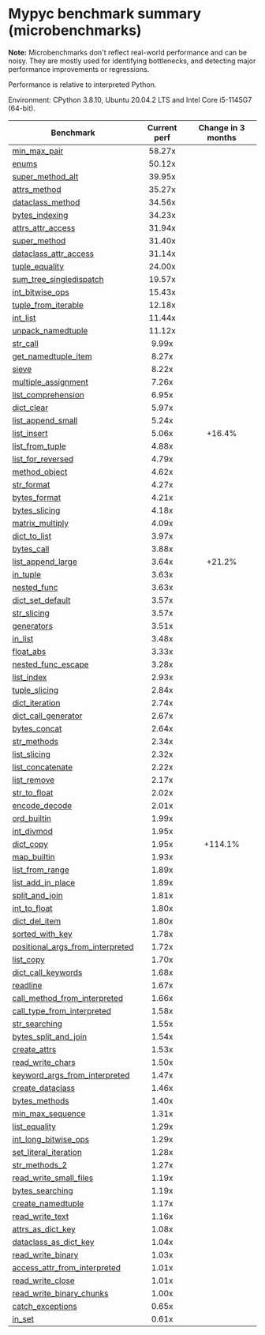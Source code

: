 # Mypyc benchmark summary (microbenchmarks)

**Note:** Microbenchmarks don't reflect real-world performance and can be noisy.
           They are mostly used for identifying bottlenecks, and detecting major performance
           improvements or regressions.

Performance is relative to interpreted Python.

Environment: CPython 3.8.10, Ubuntu 20.04.2 LTS and Intel Core i5-1145G7 (64-bit).

| Benchmark | Current perf | Change in 3 months |
| --- | :---: | :---: |
| [min_max_pair](benchmarks/min_max_pair.md) | 58.27x |  |
| [enums](benchmarks/enums.md) | 50.12x |  |
| [super_method_alt](benchmarks/super_method_alt.md) | 39.95x |  |
| [attrs_method](benchmarks/attrs_method.md) | 35.27x |  |
| [dataclass_method](benchmarks/dataclass_method.md) | 34.56x |  |
| [bytes_indexing](benchmarks/bytes_indexing.md) | 34.23x |  |
| [attrs_attr_access](benchmarks/attrs_attr_access.md) | 31.94x |  |
| [super_method](benchmarks/super_method.md) | 31.40x |  |
| [dataclass_attr_access](benchmarks/dataclass_attr_access.md) | 31.14x |  |
| [tuple_equality](benchmarks/tuple_equality.md) | 24.00x |  |
| [sum_tree_singledispatch](benchmarks/sum_tree_singledispatch.md) | 19.57x |  |
| [int_bitwise_ops](benchmarks/int_bitwise_ops.md) | 15.43x |  |
| [tuple_from_iterable](benchmarks/tuple_from_iterable.md) | 12.18x |  |
| [int_list](benchmarks/int_list.md) | 11.44x |  |
| [unpack_namedtuple](benchmarks/unpack_namedtuple.md) | 11.12x |  |
| [str_call](benchmarks/str_call.md) | 9.99x |  |
| [get_namedtuple_item](benchmarks/get_namedtuple_item.md) | 8.27x |  |
| [sieve](benchmarks/sieve.md) | 8.22x |  |
| [multiple_assignment](benchmarks/multiple_assignment.md) | 7.26x |  |
| [list_comprehension](benchmarks/list_comprehension.md) | 6.95x |  |
| [dict_clear](benchmarks/dict_clear.md) | 5.97x |  |
| [list_append_small](benchmarks/list_append_small.md) | 5.24x |  |
| [list_insert](benchmarks/list_insert.md) | 5.06x | +16.4% |
| [list_from_tuple](benchmarks/list_from_tuple.md) | 4.88x |  |
| [list_for_reversed](benchmarks/list_for_reversed.md) | 4.79x |  |
| [method_object](benchmarks/method_object.md) | 4.62x |  |
| [str_format](benchmarks/str_format.md) | 4.27x |  |
| [bytes_format](benchmarks/bytes_format.md) | 4.21x |  |
| [bytes_slicing](benchmarks/bytes_slicing.md) | 4.18x |  |
| [matrix_multiply](benchmarks/matrix_multiply.md) | 4.09x |  |
| [dict_to_list](benchmarks/dict_to_list.md) | 3.97x |  |
| [bytes_call](benchmarks/bytes_call.md) | 3.88x |  |
| [list_append_large](benchmarks/list_append_large.md) | 3.64x | +21.2% |
| [in_tuple](benchmarks/in_tuple.md) | 3.63x |  |
| [nested_func](benchmarks/nested_func.md) | 3.63x |  |
| [dict_set_default](benchmarks/dict_set_default.md) | 3.57x |  |
| [str_slicing](benchmarks/str_slicing.md) | 3.57x |  |
| [generators](benchmarks/generators.md) | 3.51x |  |
| [in_list](benchmarks/in_list.md) | 3.48x |  |
| [float_abs](benchmarks/float_abs.md) | 3.33x |  |
| [nested_func_escape](benchmarks/nested_func_escape.md) | 3.28x |  |
| [list_index](benchmarks/list_index.md) | 2.93x |  |
| [tuple_slicing](benchmarks/tuple_slicing.md) | 2.84x |  |
| [dict_iteration](benchmarks/dict_iteration.md) | 2.74x |  |
| [dict_call_generator](benchmarks/dict_call_generator.md) | 2.67x |  |
| [bytes_concat](benchmarks/bytes_concat.md) | 2.64x |  |
| [str_methods](benchmarks/str_methods.md) | 2.34x |  |
| [list_slicing](benchmarks/list_slicing.md) | 2.32x |  |
| [list_concatenate](benchmarks/list_concatenate.md) | 2.22x |  |
| [list_remove](benchmarks/list_remove.md) | 2.17x |  |
| [str_to_float](benchmarks/str_to_float.md) | 2.02x |  |
| [encode_decode](benchmarks/encode_decode.md) | 2.01x |  |
| [ord_builtin](benchmarks/ord_builtin.md) | 1.99x |  |
| [int_divmod](benchmarks/int_divmod.md) | 1.95x |  |
| [dict_copy](benchmarks/dict_copy.md) | 1.95x | +114.1% |
| [map_builtin](benchmarks/map_builtin.md) | 1.93x |  |
| [list_from_range](benchmarks/list_from_range.md) | 1.89x |  |
| [list_add_in_place](benchmarks/list_add_in_place.md) | 1.89x |  |
| [split_and_join](benchmarks/split_and_join.md) | 1.81x |  |
| [int_to_float](benchmarks/int_to_float.md) | 1.80x |  |
| [dict_del_item](benchmarks/dict_del_item.md) | 1.80x |  |
| [sorted_with_key](benchmarks/sorted_with_key.md) | 1.78x |  |
| [positional_args_from_interpreted](benchmarks/positional_args_from_interpreted.md) | 1.72x |  |
| [list_copy](benchmarks/list_copy.md) | 1.70x |  |
| [dict_call_keywords](benchmarks/dict_call_keywords.md) | 1.68x |  |
| [readline](benchmarks/readline.md) | 1.67x |  |
| [call_method_from_interpreted](benchmarks/call_method_from_interpreted.md) | 1.66x |  |
| [call_type_from_interpreted](benchmarks/call_type_from_interpreted.md) | 1.58x |  |
| [str_searching](benchmarks/str_searching.md) | 1.55x |  |
| [bytes_split_and_join](benchmarks/bytes_split_and_join.md) | 1.54x |  |
| [create_attrs](benchmarks/create_attrs.md) | 1.53x |  |
| [read_write_chars](benchmarks/read_write_chars.md) | 1.50x |  |
| [keyword_args_from_interpreted](benchmarks/keyword_args_from_interpreted.md) | 1.47x |  |
| [create_dataclass](benchmarks/create_dataclass.md) | 1.46x |  |
| [bytes_methods](benchmarks/bytes_methods.md) | 1.40x |  |
| [min_max_sequence](benchmarks/min_max_sequence.md) | 1.31x |  |
| [list_equality](benchmarks/list_equality.md) | 1.29x |  |
| [int_long_bitwise_ops](benchmarks/int_long_bitwise_ops.md) | 1.29x |  |
| [set_literal_iteration](benchmarks/set_literal_iteration.md) | 1.28x |  |
| [str_methods_2](benchmarks/str_methods_2.md) | 1.27x |  |
| [read_write_small_files](benchmarks/read_write_small_files.md) | 1.19x |  |
| [bytes_searching](benchmarks/bytes_searching.md) | 1.19x |  |
| [create_namedtuple](benchmarks/create_namedtuple.md) | 1.17x |  |
| [read_write_text](benchmarks/read_write_text.md) | 1.16x |  |
| [attrs_as_dict_key](benchmarks/attrs_as_dict_key.md) | 1.08x |  |
| [dataclass_as_dict_key](benchmarks/dataclass_as_dict_key.md) | 1.04x |  |
| [read_write_binary](benchmarks/read_write_binary.md) | 1.03x |  |
| [access_attr_from_interpreted](benchmarks/access_attr_from_interpreted.md) | 1.01x |  |
| [read_write_close](benchmarks/read_write_close.md) | 1.01x |  |
| [read_write_binary_chunks](benchmarks/read_write_binary_chunks.md) | 1.00x |  |
| [catch_exceptions](benchmarks/catch_exceptions.md) | 0.65x |  |
| [in_set](benchmarks/in_set.md) | 0.61x |  |
